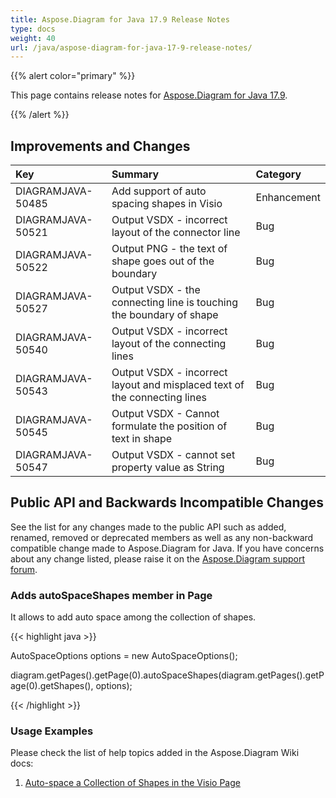 ```yaml
---
title: Aspose.Diagram for Java 17.9 Release Notes
type: docs
weight: 40
url: /java/aspose-diagram-for-java-17-9-release-notes/
---
```


{{% alert color="primary" %}} 

This page contains release notes for [Aspose.Diagram for Java 17.9](http://maven.aspose.com/repository/simple/ext-release-local/com/aspose/aspose-diagram/17.9/).

{{% /alert %}} 
## **Improvements and Changes**

|**Key**|**Summary**|**Category**|
| :- | :- | :- |
|DIAGRAMJAVA-50485|Add support of auto spacing shapes in Visio|Enhancement|
|DIAGRAMJAVA-50521|Output VSDX - incorrect layout of the connector line |Bug|
|DIAGRAMJAVA-50522|Output PNG - the text of shape goes out of the boundary|Bug|
|DIAGRAMJAVA-50527|Output VSDX - the connecting line is touching the boundary of shape|Bug|
|DIAGRAMJAVA-50540|Output VSDX - incorrect layout of the connecting lines|Bug|
|DIAGRAMJAVA-50543|Output VSDX - incorrect layout and misplaced text of the connecting lines|Bug|
|DIAGRAMJAVA-50545|Output VSDX - Cannot formulate the position of text in shape|Bug|
|DIAGRAMJAVA-50547|Output VSDX - cannot set property value as String|Bug|
## **Public API and Backwards Incompatible Changes**
See the list for any changes made to the public API such as added, renamed, removed or deprecated members as well as any non-backward compatible change made to Aspose.Diagram for Java. If you have concerns about any change listed, please raise it on the [Aspose.Diagram support forum](http://www.aspose.com/community/forums/aspose.diagram-product-family/489/showforum.aspx).
### **Adds autoSpaceShapes member in Page**
It allows to add auto space among the collection of shapes.

{{< highlight java >}}

 AutoSpaceOptions options = new AutoSpaceOptions();

diagram.getPages().getPage(0).autoSpaceShapes(diagram.getPages().getPage(0).getShapes(), options);

{{< /highlight >}}
### **Usage Examples**
Please check the list of help topics added in the Aspose.Diagram Wiki docs: 

1. [Auto-space a Collection of Shapes in the Visio Page](/diagram/java/auto-space-a-collection-of-shapes-in-the-visio-page/)
